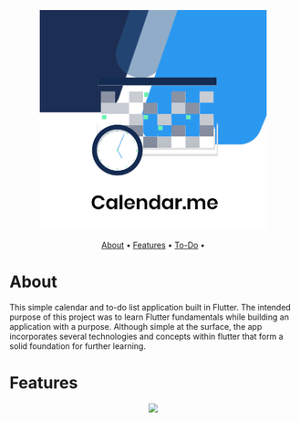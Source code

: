 
<p align='center'>
  <img src='assets/images/Calendar.Me.PNG' alt='Calendar.me Logo'>
</p>
<p align='center'>
  <a href='#About'>About</a>  • 
  <a href='#Features'>Features</a>  • 
  <a href='#About'>To-Do</a>  • 
</p>  

# About
This simple calendar and to-do list application built in Flutter. The intended purpose of this project was to learn Flutter fundamentals while building an application with a purpose. Although simple at the surface, the app incorporates several technologies and concepts within flutter that form a solid foundation for further learning.

# Features
<p align='center'>
<img src='assets/images/calendarme.gif' style="height:300px;width:auto;">
</p>
